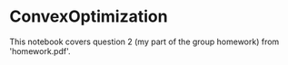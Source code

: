 # ConvexOptimization
This notebook covers question 2 (my part of the group homework) from 'homework.pdf'.
